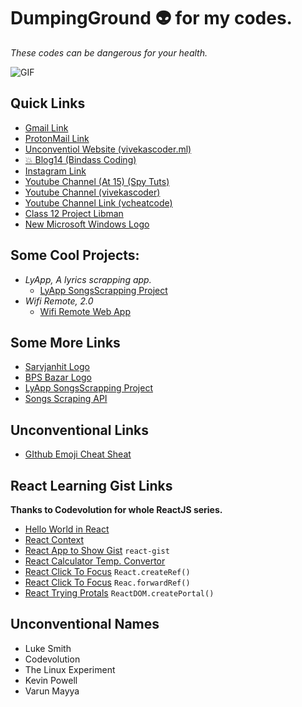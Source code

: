 # DumpingGround :alien: for my codes.

*These codes can be dangerous for your health.*

![GIF](https://media1.tenor.com/images/505ddb5e0b0e8c3e96b66e1469ef47c1/tenor.gif?itemid=4903969)

## Quick Links
- [Gmail Link](mailto:vivekascoder@gmail.com)
- [ProtonMail Link](mailto:pbqre@protonmail.com)
- [Unconventiol Website (vivekascoder.ml)](http://vivekascoder.ml)
- [:boom: Blog14 (Bindass Coding)](bindasscoding.blogspot.com)
- [Instagram Link](http://instagram.com/vivekascoder)
- [Youtube Channel (At 15) (Spy Tuts)](https://www.youtube.com/channel/UCERqKYFFJvQs167OFdYM2FQ)
- [Youtube Channel (vivekascoder)](https://www.youtube.com/channel/UC1uPwKU2VB9d1COLsyT4_GA)
- [Youtube Channel Link (vcheatcode)](https://www.youtube.com/channel/UCfEyfqVOkiWlgI7dyqArsKA)
- [Class 12 Project Libman](https://drive.google.com/file/d/1a0bWDs_jbBBq0MLKkLghPZtEVBoC6TRu/view?usp=sharing)
- [New Microsoft Windows Logo](https://drive.google.com/file/d/1a0bWDs_jbBBq0MLKkLghPZtEVBoC6TRu/view?usp=sharing)

## Some Cool Projects:
- *LyApp, A lyrics scrapping app.*
  - [LyApp SongsScrapping Project](https://github.com/vivekascoder/LyApp)
- *Wifi Remote, 2.0*
  - [Wifi Remote Web App](https://github.com/vivekascoder/Wifi-Remote-V2)
## Some More Links
- [Sarvjanhit Logo](http://sarvjanhit.org/)
- [BPS Bazar Logo](https://bpsbazar.com/)
- [LyApp SongsScrapping Project](https://github.com/vivekascoder/LyApp)
- [Songs Scraping API](sunosangeet.herokuapp.com/)

## Unconventional Links
- [GIthub Emoji Cheat Sheat](https://github.com/ikatyang/emoji-cheat-sheet/blob/master/README.md)

## React Learning  Gist Links
**Thanks to Codevolution for whole ReactJS series.**
- [Hello World in React](https://gist.github.com/vivekascoder/1aaa57019c3eb868441a8bee5a318a7a)
- [React Context](https://gist.github.com/vivekascoder/92031f5a4e144ceac2cbbcd7551347e3)
- [React App to Show Gist](https://gist.github.com/vivekascoder/4e6d1170747a98f70343ad70f8582905) `react-gist`
- [React Calculator Temp. Convertor](https://gist.github.com/vivekascoder/8f14701b0b7cf55fb0bce9b9dd2e0be5)
- [React Click To Focus](https://gist.github.com/vivekascoder/164bc27e641562483d4ebb4da4c0ae91) `React.createRef()`
- [React Click To Focus](https://gist.github.com/vivekascoder/a196ec675108a8db96f93b238e0a47b8) `Reac.forwardRef()`
- [React Trying Protals](https://gist.github.com/vivekascoder/c0ddfc1075ad1db1f43c4f4104a33ba1) `ReactDOM.createPortal()`

## Unconventional Names
- Luke Smith
- Codevolution
- The Linux Experiment
- Kevin Powell
- Varun Mayya

